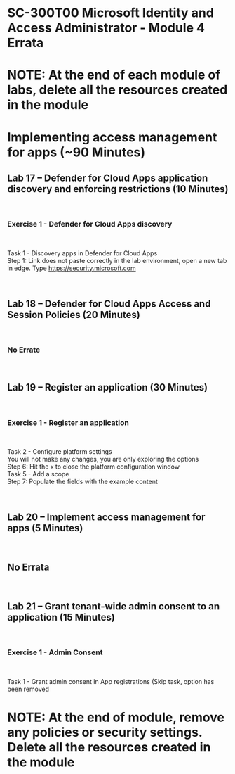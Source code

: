 # SC-300T00 Microsoft Identity and Access Administrator - Module 4 Errata

# NOTE:  At the end of each module of labs, delete all the resources created in the module

# Implementing access management for apps (~90 Minutes)

## Lab 17 – Defender for Cloud Apps application discovery and enforcing restrictions (10 Minutes)

<br>

### Exercise 1 - Defender for Cloud Apps discovery<br>

<br>

Task 1 - Discovery apps in Defender for Cloud Apps<br>
Step 1:  Link does not paste correctly in the lab environment, open a new tab in edge.  Type https://security.microsoft.com<br>


<br>

## Lab 18 – Defender for Cloud Apps Access and Session Policies (20 Minutes)

<br>

### No Errate

<br>

## Lab 19 – Register an application (30 Minutes)

<br>

### Exercise 1 - Register an application

<br>

Task 2 - Configure platform settings<br>
You will not make any changes, you are only exploring the options<br>
Step 6:  Hit the x to close the platform configuration window<br>
Task 5 - Add a scope<br>
Step 7:  Populate the fields with the example content<br>

<br>

## Lab 20 – Implement access management for apps (5 Minutes)

<br>

## No Errata

<br>

## Lab 21 – Grant tenant-wide admin consent to an application (15 Minutes)

<br>

### Exercise 1 - Admin Consent

<br>

Task 1 - Grant admin consent in App registrations (Skip task, option has been removed<br>

# NOTE:  At the end of module, remove any policies or security settings.  Delete all the resources created in the module